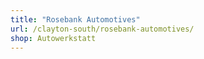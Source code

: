 ```yaml
---
title: "Rosebank Automotives"
url: /clayton-south/rosebank-automotives/
shop: Autowerkstatt
---
```

